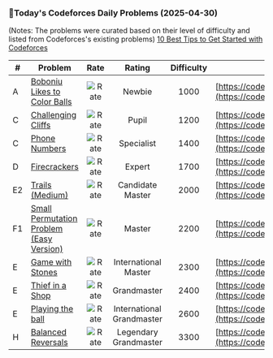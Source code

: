 ### 🌟Today's Codeforces Daily Problems (2025-04-30)
(Notes: The problems were curated based on their level of difficulty and listed from Codeforces's existing problems)
[10 Best Tips to Get Started with Codeforces](https://github.com/ika9810/Codeforces-Daily-Problems/blob/main/10%20Best%20Tips%20to%20Get%20Started%20with%20Codeforces.md)

| # | Problem | Rate| Rating | Difficulty | Contest |
|---| ----- | :--------: | :----------: | :----------: | ---------- |
|A|[Boboniu Likes to Color Balls](https://codeforces.com/contest/1395/problem/A)|![Rate](https://img.shields.io/badge/Newbie-1000-lightgrey)|Newbie|1000|[https://codeforces.com/contest/1395](https://codeforces.com/contest/1395)|
|C|[Challenging Cliffs](https://codeforces.com/contest/1537/problem/C)|![Rate](https://img.shields.io/badge/Pupil-1200-brightgreen)|Pupil|1200|[https://codeforces.com/contest/1537](https://codeforces.com/contest/1537)|
|C|[Phone Numbers](https://codeforces.com/contest/898/problem/C)|![Rate](https://img.shields.io/badge/Specialist-1400-9cf)|Specialist|1400|[https://codeforces.com/contest/898](https://codeforces.com/contest/898)|
|D|[Firecrackers](https://codeforces.com/contest/1468/problem/D)|![Rate](https://img.shields.io/badge/Expert-1700-blue)|Expert|1700|[https://codeforces.com/contest/1468](https://codeforces.com/contest/1468)|
|E2|[Trails (Medium)](https://codeforces.com/contest/1970/problem/E2)|![Rate](https://img.shields.io/badge/Candidate%20Master-2000-blueviolet)|Candidate Master|2000|[https://codeforces.com/contest/1970](https://codeforces.com/contest/1970)|
|F1|[Small Permutation Problem (Easy Version)](https://codeforces.com/contest/1909/problem/F1)|![Rate](https://img.shields.io/badge/Master-2200-orange)|Master|2200|[https://codeforces.com/contest/1909](https://codeforces.com/contest/1909)|
|E|[Game with Stones](https://codeforces.com/contest/1584/problem/E)|![Rate](https://img.shields.io/badge/International%20Master-2300-orange)|International Master|2300|[https://codeforces.com/contest/1584](https://codeforces.com/contest/1584)|
|E|[Thief in a Shop](https://codeforces.com/contest/632/problem/E)|![Rate](https://img.shields.io/badge/Grandmaster-2400-red)|Grandmaster|2400|[https://codeforces.com/contest/632](https://codeforces.com/contest/632)|
|E|[Playing the ball](https://codeforces.com/contest/420/problem/E)|![Rate](https://img.shields.io/badge/International%20Grandmaster-2600-red)|International Grandmaster|2600|[https://codeforces.com/contest/420](https://codeforces.com/contest/420)|
|H|[Balanced Reversals](https://codeforces.com/contest/1237/problem/H)|![Rate](https://img.shields.io/badge/Legendary%20Grandmaster-3300-red)|Legendary Grandmaster|3300|[https://codeforces.com/contest/1237](https://codeforces.com/contest/1237)|
